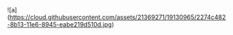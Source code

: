 ![a] (https://cloud.githubusercontent.com/assets/21369271/19130965/2274c482-8b13-11e6-8945-eabe219d510d.jpg) 


